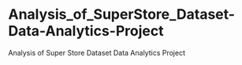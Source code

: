 # Analysis_of_SuperStore_Dataset-Data-Analytics-Project
Analysis of Super Store Dataset Data Analytics Project
